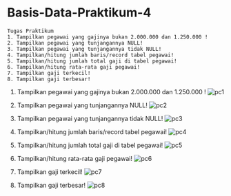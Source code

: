 # Basis-Data-Praktikum-4
```
Tugas Praktikum
1. Tampilkan pegawai yang gajinya bukan 2.000.000 dan 1.250.000 !
2. Tampilkan pegawai yang tunjangannya NULL! 
3. Tampilkan pegawai yang tunjangannya tidak NULL! 
4. Tampilkan/hitung jumlah baris/record tabel pegawai!
5. Tampilkan/hitung jumlah total gaji di tabel pegawai!
6. Tampilkan/hitung rata-rata gaji pegawai!
7. Tampilkan gaji terkecil!
8. Tampilkan gaji terbesar!
```

1. Tampilkan pegawai yang gajinya bukan 2.000.000 dan 1.250.000 !
![pc1](https://github.com/DimasF3009/Basis-Data-Praktikum-4/assets/115356128/23f75828-3217-4cf9-8dba-fecc50b91367)

2. Tampilkan pegawai yang tunjangannya NULL! 
![pc2](https://github.com/DimasF3009/Basis-Data-Praktikum-4/assets/115356128/4accf8e7-1068-4099-8ac7-96a847e9b3a7)

3. Tampilkan pegawai yang tunjangannya tidak NULL! 
![pc3](https://github.com/DimasF3009/Basis-Data-Praktikum-4/assets/115356128/e9a82e98-6aae-4522-bf9d-84695d3078e5)

4. Tampilkan/hitung jumlah baris/record tabel pegawai!
![pc4](https://github.com/DimasF3009/Basis-Data-Praktikum-4/assets/115356128/406d6477-4427-4fa8-a000-d7667daf3992)

5. Tampilkan/hitung jumlah total gaji di tabel pegawai!
![pc5](https://github.com/DimasF3009/Basis-Data-Praktikum-4/assets/115356128/1ac06a72-2f05-4906-887c-d3e0c62cb042)

6. Tampilkan/hitung rata-rata gaji pegawai!
![pc6](https://github.com/DimasF3009/Basis-Data-Praktikum-4/assets/115356128/43312d9c-ee7e-4f61-8875-4d01e1741405)

7. Tampilkan gaji terkecil!
![pc7](https://github.com/DimasF3009/Basis-Data-Praktikum-4/assets/115356128/0eff6c62-2964-44a7-ae93-217a86191a5b)

8. Tampilkan gaji terbesar!
![pc8](https://github.com/DimasF3009/Basis-Data-Praktikum-4/assets/115356128/2c712590-cd26-48b5-a533-16c7071f56ef)










